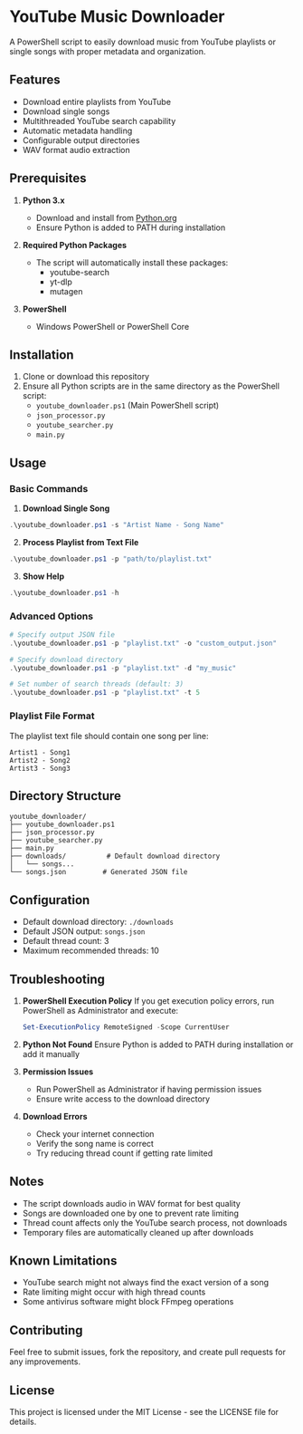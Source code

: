 # YouTube Music Downloader

A PowerShell script to easily download music from YouTube playlists or single songs with proper metadata and organization.

## Features

- Download entire playlists from YouTube
- Download single songs
- Multithreaded YouTube search capability
- Automatic metadata handling
- Configurable output directories
- WAV format audio extraction

## Prerequisites

1. **Python 3.x**
   - Download and install from [Python.org](https://www.python.org/downloads/)
   - Ensure Python is added to PATH during installation

2. **Required Python Packages**
   - The script will automatically install these packages:
     - youtube-search
     - yt-dlp
     - mutagen

3. **PowerShell**
   - Windows PowerShell or PowerShell Core

## Installation

1. Clone or download this repository
2. Ensure all Python scripts are in the same directory as the PowerShell script:
   - `youtube_downloader.ps1` (Main PowerShell script)
   - `json_processor.py`
   - `youtube_searcher.py`
   - `main.py`

## Usage

### Basic Commands

1. **Download Single Song**
```powershell
.\youtube_downloader.ps1 -s "Artist Name - Song Name"
```

2. **Process Playlist from Text File**
```powershell
.\youtube_downloader.ps1 -p "path/to/playlist.txt"
```

3. **Show Help**
```powershell
.\youtube_downloader.ps1 -h
```

### Advanced Options

```powershell
# Specify output JSON file
.\youtube_downloader.ps1 -p "playlist.txt" -o "custom_output.json"

# Specify download directory
.\youtube_downloader.ps1 -p "playlist.txt" -d "my_music"

# Set number of search threads (default: 3)
.\youtube_downloader.ps1 -p "playlist.txt" -t 5
```

### Playlist File Format

The playlist text file should contain one song per line:
```
Artist1 - Song1
Artist2 - Song2
Artist3 - Song3
```

## Directory Structure

```
youtube_downloader/
├── youtube_downloader.ps1
├── json_processor.py
├── youtube_searcher.py
├── main.py
├── downloads/          # Default download directory
│   └── songs...
└── songs.json         # Generated JSON file
```

## Configuration

- Default download directory: `./downloads`
- Default JSON output: `songs.json`
- Default thread count: 3
- Maximum recommended threads: 10

## Troubleshooting

1. **PowerShell Execution Policy**
   If you get execution policy errors, run PowerShell as Administrator and execute:
   ```powershell
   Set-ExecutionPolicy RemoteSigned -Scope CurrentUser
   ```

2. **Python Not Found**
   Ensure Python is added to PATH during installation or add it manually

3. **Permission Issues**
   - Run PowerShell as Administrator if having permission issues
   - Ensure write access to the download directory

4. **Download Errors**
   - Check your internet connection
   - Verify the song name is correct
   - Try reducing thread count if getting rate limited

## Notes

- The script downloads audio in WAV format for best quality
- Songs are downloaded one by one to prevent rate limiting
- Thread count affects only the YouTube search process, not downloads
- Temporary files are automatically cleaned up after downloads

## Known Limitations

- YouTube search might not always find the exact version of a song
- Rate limiting might occur with high thread counts
- Some antivirus software might block FFmpeg operations

## Contributing

Feel free to submit issues, fork the repository, and create pull requests for any improvements.

## License

This project is licensed under the MIT License - see the LICENSE file for details.